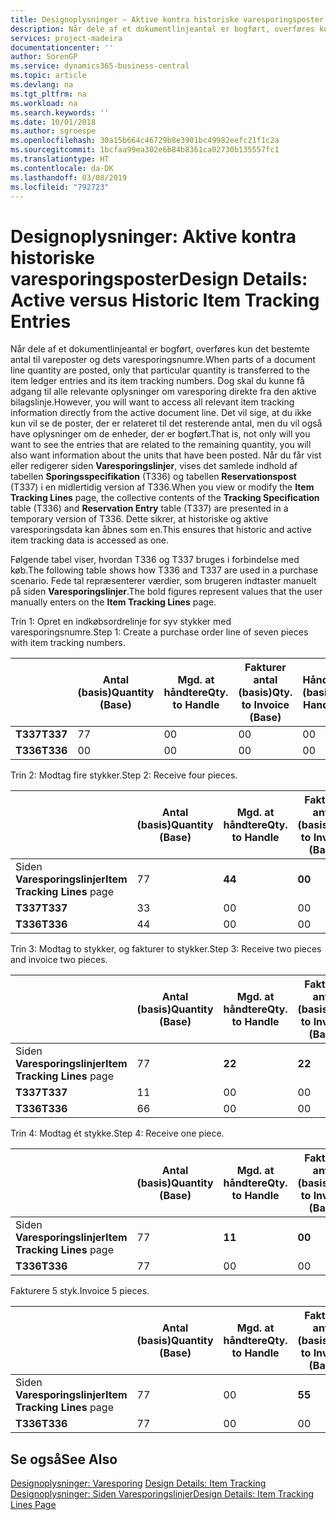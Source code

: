 ```yaml
---
title: Designoplysninger – Aktive kontra historiske varesporingsposter | Microsoft Docs
description: Når dele af et dokumentlinjeantal er bogført, overføres kun det bestemte antal til vareposter og dets varesporingsnumre. Dog skal du kunne få adgang til alle relevante oplysninger om varesporing direkte fra den aktive bilagslinje. Det vil sige, at du ikke kun vil se de poster, der er relateret til det resterende antal, men du vil også have oplysninger om de enheder, der er bogført. Når du får vist eller redigerer siden **Varesporingslinjer**, vises det samlede indhold af tabellen **Sporingsspecifikation** (T336) og tabellen **Reservationspost** (T337) i en midlertidig version af T336. Dette sikrer, at historiske og aktive varesporingsdata kan åbnes som en.
services: project-madeira
documentationcenter: ''
author: SorenGP
ms.service: dynamics365-business-central
ms.topic: article
ms.devlang: na
ms.tgt_pltfrm: na
ms.workload: na
ms.search.keywords: ''
ms.date: 10/01/2018
ms.author: sgroespe
ms.openlocfilehash: 30a15b664c46729b8e3901bc49982eefc21f1c2a
ms.sourcegitcommit: 1bcfaa99ea302e6b84b8361ca02730b135557fc1
ms.translationtype: HT
ms.contentlocale: da-DK
ms.lasthandoff: 03/08/2019
ms.locfileid: "792723"
---
```

# <a name="design-details-active-versus-historic-item-tracking-entries"></a><span data-ttu-id="7d877-107">Designoplysninger: Aktive kontra historiske varesporingsposter</span><span class="sxs-lookup"><span data-stu-id="7d877-107">Design Details: Active versus Historic Item Tracking Entries</span></span>
<span data-ttu-id="7d877-108">Når dele af et dokumentlinjeantal er bogført, overføres kun det bestemte antal til vareposter og dets varesporingsnumre.</span><span class="sxs-lookup"><span data-stu-id="7d877-108">When parts of a document line quantity are posted, only that particular quantity is transferred to the item ledger entries and its item tracking numbers.</span></span> <span data-ttu-id="7d877-109">Dog skal du kunne få adgang til alle relevante oplysninger om varesporing direkte fra den aktive bilagslinje.</span><span class="sxs-lookup"><span data-stu-id="7d877-109">However, you will want to access all relevant item tracking information directly from the active document line.</span></span> <span data-ttu-id="7d877-110">Det vil sige, at du ikke kun vil se de poster, der er relateret til det resterende antal, men du vil også have oplysninger om de enheder, der er bogført.</span><span class="sxs-lookup"><span data-stu-id="7d877-110">That is, not only will you want to see the entries that are related to the remaining quantity, you will also want information about the units that have been posted.</span></span> <span data-ttu-id="7d877-111">Når du får vist eller redigerer siden **Varesporingslinjer**, vises det samlede indhold af tabellen **Sporingsspecifikation** (T336) og tabellen **Reservationspost** (T337) i en midlertidig version af T336.</span><span class="sxs-lookup"><span data-stu-id="7d877-111">When you view or modify the **Item Tracking Lines** page, the collective contents of the **Tracking Specification** table (T336) and **Reservation Entry** table (T337) are presented in a temporary version of T336.</span></span> <span data-ttu-id="7d877-112">Dette sikrer, at historiske og aktive varesporingsdata kan åbnes som en.</span><span class="sxs-lookup"><span data-stu-id="7d877-112">This ensures that historic and active item tracking data is accessed as one.</span></span>  

 <span data-ttu-id="7d877-113">Følgende tabel viser, hvordan T336 og T337 bruges i forbindelse med køb.</span><span class="sxs-lookup"><span data-stu-id="7d877-113">The following table shows how T336 and T337 are used in a purchase scenario.</span></span> <span data-ttu-id="7d877-114">Fede tal repræsenterer værdier, som brugeren indtaster manuelt på siden **Varesporingslinjer**.</span><span class="sxs-lookup"><span data-stu-id="7d877-114">The bold figures represent values that the user manually enters on the **Item Tracking Lines** page.</span></span>  

 <span data-ttu-id="7d877-115">Trin 1: Opret en indkøbsordrelinje for syv stykker med varesporingsnumre.</span><span class="sxs-lookup"><span data-stu-id="7d877-115">Step 1: Create a purchase order line of seven pieces with item tracking numbers.</span></span>  

||<span data-ttu-id="7d877-116">**Antal (basis)**</span><span class="sxs-lookup"><span data-stu-id="7d877-116">**Quantity (Base)**</span></span>|<span data-ttu-id="7d877-117">**Mgd. at håndtere**</span><span class="sxs-lookup"><span data-stu-id="7d877-117">**Qty. to Handle**</span></span>|<span data-ttu-id="7d877-118">**Fakturer antal (basis)**</span><span class="sxs-lookup"><span data-stu-id="7d877-118">**Qty. to Invoice (Base)**</span></span>|<span data-ttu-id="7d877-119">**Håndteret antal (basis)**</span><span class="sxs-lookup"><span data-stu-id="7d877-119">**Quantity Handled (Base)**</span></span>|<span data-ttu-id="7d877-120">**Faktureret antal (basis)**</span><span class="sxs-lookup"><span data-stu-id="7d877-120">**Quantity Invoiced (Base)**</span></span>|  
|-|----------------------------------------------|--------------------------------------------|------------------------------------------------------|-------------------------------------------------------|--------------------------------------------------------|  
|<span data-ttu-id="7d877-121">**T337**</span><span class="sxs-lookup"><span data-stu-id="7d877-121">**T337**</span></span>|<span data-ttu-id="7d877-122">7</span><span class="sxs-lookup"><span data-stu-id="7d877-122">7</span></span>|<span data-ttu-id="7d877-123">0</span><span class="sxs-lookup"><span data-stu-id="7d877-123">0</span></span>|<span data-ttu-id="7d877-124">0</span><span class="sxs-lookup"><span data-stu-id="7d877-124">0</span></span>|<span data-ttu-id="7d877-125">0</span><span class="sxs-lookup"><span data-stu-id="7d877-125">0</span></span>|<span data-ttu-id="7d877-126">0</span><span class="sxs-lookup"><span data-stu-id="7d877-126">0</span></span>|  
|<span data-ttu-id="7d877-127">**T336**</span><span class="sxs-lookup"><span data-stu-id="7d877-127">**T336**</span></span>|<span data-ttu-id="7d877-128">0</span><span class="sxs-lookup"><span data-stu-id="7d877-128">0</span></span>|<span data-ttu-id="7d877-129">0</span><span class="sxs-lookup"><span data-stu-id="7d877-129">0</span></span>|<span data-ttu-id="7d877-130">0</span><span class="sxs-lookup"><span data-stu-id="7d877-130">0</span></span>|<span data-ttu-id="7d877-131">0</span><span class="sxs-lookup"><span data-stu-id="7d877-131">0</span></span>|<span data-ttu-id="7d877-132">0</span><span class="sxs-lookup"><span data-stu-id="7d877-132">0</span></span>|  

 <span data-ttu-id="7d877-133">Trin 2: Modtag fire stykker.</span><span class="sxs-lookup"><span data-stu-id="7d877-133">Step 2: Receive four pieces.</span></span>  

||<span data-ttu-id="7d877-134">**Antal (basis)**</span><span class="sxs-lookup"><span data-stu-id="7d877-134">**Quantity (Base)**</span></span>|<span data-ttu-id="7d877-135">**Mgd. at håndtere**</span><span class="sxs-lookup"><span data-stu-id="7d877-135">**Qty. to Handle**</span></span>|<span data-ttu-id="7d877-136">**Fakturer antal (basis)**</span><span class="sxs-lookup"><span data-stu-id="7d877-136">**Qty. to Invoice (Base)**</span></span>|<span data-ttu-id="7d877-137">**Håndteret antal (basis)**</span><span class="sxs-lookup"><span data-stu-id="7d877-137">**Quantity Handled (Base)**</span></span>|<span data-ttu-id="7d877-138">**Faktureret antal (basis)**</span><span class="sxs-lookup"><span data-stu-id="7d877-138">**Quantity Invoiced (Base)**</span></span>|  
|-|----------------------------------------------|--------------------------------------------|------------------------------------------------------|-------------------------------------------------------|--------------------------------------------------------|  
|<span data-ttu-id="7d877-139">Siden **Varesporingslinjer**</span><span class="sxs-lookup"><span data-stu-id="7d877-139">**Item Tracking Lines** page</span></span>|<span data-ttu-id="7d877-140">7</span><span class="sxs-lookup"><span data-stu-id="7d877-140">7</span></span>|<span data-ttu-id="7d877-141">**4**</span><span class="sxs-lookup"><span data-stu-id="7d877-141">**4**</span></span>|<span data-ttu-id="7d877-142">**0**</span><span class="sxs-lookup"><span data-stu-id="7d877-142">**0**</span></span>|<span data-ttu-id="7d877-143">0</span><span class="sxs-lookup"><span data-stu-id="7d877-143">0</span></span>|<span data-ttu-id="7d877-144">0</span><span class="sxs-lookup"><span data-stu-id="7d877-144">0</span></span>|  
|<span data-ttu-id="7d877-145">**T337**</span><span class="sxs-lookup"><span data-stu-id="7d877-145">**T337**</span></span>|<span data-ttu-id="7d877-146">3</span><span class="sxs-lookup"><span data-stu-id="7d877-146">3</span></span>|<span data-ttu-id="7d877-147">0</span><span class="sxs-lookup"><span data-stu-id="7d877-147">0</span></span>|<span data-ttu-id="7d877-148">0</span><span class="sxs-lookup"><span data-stu-id="7d877-148">0</span></span>|<span data-ttu-id="7d877-149">0</span><span class="sxs-lookup"><span data-stu-id="7d877-149">0</span></span>|<span data-ttu-id="7d877-150">0</span><span class="sxs-lookup"><span data-stu-id="7d877-150">0</span></span>|  
|<span data-ttu-id="7d877-151">**T336**</span><span class="sxs-lookup"><span data-stu-id="7d877-151">**T336**</span></span>|<span data-ttu-id="7d877-152">4</span><span class="sxs-lookup"><span data-stu-id="7d877-152">4</span></span>|<span data-ttu-id="7d877-153">0</span><span class="sxs-lookup"><span data-stu-id="7d877-153">0</span></span>|<span data-ttu-id="7d877-154">0</span><span class="sxs-lookup"><span data-stu-id="7d877-154">0</span></span>|<span data-ttu-id="7d877-155">4</span><span class="sxs-lookup"><span data-stu-id="7d877-155">4</span></span>|<span data-ttu-id="7d877-156">0</span><span class="sxs-lookup"><span data-stu-id="7d877-156">0</span></span>|  

 <span data-ttu-id="7d877-157">Trin 3: Modtag to stykker, og fakturer to stykker.</span><span class="sxs-lookup"><span data-stu-id="7d877-157">Step 3: Receive two pieces and invoice two pieces.</span></span>  

||<span data-ttu-id="7d877-158">**Antal (basis)**</span><span class="sxs-lookup"><span data-stu-id="7d877-158">**Quantity (Base)**</span></span>|<span data-ttu-id="7d877-159">**Mgd. at håndtere**</span><span class="sxs-lookup"><span data-stu-id="7d877-159">**Qty. to Handle**</span></span>|<span data-ttu-id="7d877-160">**Fakturer antal (basis)**</span><span class="sxs-lookup"><span data-stu-id="7d877-160">**Qty. to Invoice (Base)**</span></span>|<span data-ttu-id="7d877-161">**Håndteret antal (basis)**</span><span class="sxs-lookup"><span data-stu-id="7d877-161">**Quantity Handled (Base)**</span></span>|<span data-ttu-id="7d877-162">**Faktureret antal (basis)**</span><span class="sxs-lookup"><span data-stu-id="7d877-162">**Quantity Invoiced (Base)**</span></span>|  
|-|----------------------------------------------|--------------------------------------------|------------------------------------------------------|-------------------------------------------------------|--------------------------------------------------------|  
|<span data-ttu-id="7d877-163">Siden **Varesporingslinjer**</span><span class="sxs-lookup"><span data-stu-id="7d877-163">**Item Tracking Lines** page</span></span>|<span data-ttu-id="7d877-164">7</span><span class="sxs-lookup"><span data-stu-id="7d877-164">7</span></span>|<span data-ttu-id="7d877-165">**2**</span><span class="sxs-lookup"><span data-stu-id="7d877-165">**2**</span></span>|<span data-ttu-id="7d877-166">**2**</span><span class="sxs-lookup"><span data-stu-id="7d877-166">**2**</span></span>|<span data-ttu-id="7d877-167">4</span><span class="sxs-lookup"><span data-stu-id="7d877-167">4</span></span>|<span data-ttu-id="7d877-168">0</span><span class="sxs-lookup"><span data-stu-id="7d877-168">0</span></span>|  
|<span data-ttu-id="7d877-169">**T337**</span><span class="sxs-lookup"><span data-stu-id="7d877-169">**T337**</span></span>|<span data-ttu-id="7d877-170">1</span><span class="sxs-lookup"><span data-stu-id="7d877-170">1</span></span>|<span data-ttu-id="7d877-171">0</span><span class="sxs-lookup"><span data-stu-id="7d877-171">0</span></span>|<span data-ttu-id="7d877-172">0</span><span class="sxs-lookup"><span data-stu-id="7d877-172">0</span></span>|<span data-ttu-id="7d877-173">0</span><span class="sxs-lookup"><span data-stu-id="7d877-173">0</span></span>|<span data-ttu-id="7d877-174">0</span><span class="sxs-lookup"><span data-stu-id="7d877-174">0</span></span>|  
|<span data-ttu-id="7d877-175">**T336**</span><span class="sxs-lookup"><span data-stu-id="7d877-175">**T336**</span></span>|<span data-ttu-id="7d877-176">6</span><span class="sxs-lookup"><span data-stu-id="7d877-176">6</span></span>|<span data-ttu-id="7d877-177">0</span><span class="sxs-lookup"><span data-stu-id="7d877-177">0</span></span>|<span data-ttu-id="7d877-178">0</span><span class="sxs-lookup"><span data-stu-id="7d877-178">0</span></span>|<span data-ttu-id="7d877-179">6</span><span class="sxs-lookup"><span data-stu-id="7d877-179">6</span></span>|<span data-ttu-id="7d877-180">2</span><span class="sxs-lookup"><span data-stu-id="7d877-180">2</span></span>|  

 <span data-ttu-id="7d877-181">Trin 4: Modtag ét stykke.</span><span class="sxs-lookup"><span data-stu-id="7d877-181">Step 4: Receive one piece.</span></span>  

||<span data-ttu-id="7d877-182">**Antal (basis)**</span><span class="sxs-lookup"><span data-stu-id="7d877-182">**Quantity (Base)**</span></span>|<span data-ttu-id="7d877-183">**Mgd. at håndtere**</span><span class="sxs-lookup"><span data-stu-id="7d877-183">**Qty. to Handle**</span></span>|<span data-ttu-id="7d877-184">**Fakturer antal (basis)**</span><span class="sxs-lookup"><span data-stu-id="7d877-184">**Qty. to Invoice (Base)**</span></span>|<span data-ttu-id="7d877-185">**Håndteret antal (basis)**</span><span class="sxs-lookup"><span data-stu-id="7d877-185">**Quantity Handled (Base)**</span></span>|<span data-ttu-id="7d877-186">**Faktureret antal (basis)**</span><span class="sxs-lookup"><span data-stu-id="7d877-186">**Quantity Invoiced (Base)**</span></span>|  
|-|----------------------------------------------|--------------------------------------------|------------------------------------------------------|-------------------------------------------------------|--------------------------------------------------------|  
|<span data-ttu-id="7d877-187">Siden **Varesporingslinjer**</span><span class="sxs-lookup"><span data-stu-id="7d877-187">**Item Tracking Lines** page</span></span>|<span data-ttu-id="7d877-188">7</span><span class="sxs-lookup"><span data-stu-id="7d877-188">7</span></span>|<span data-ttu-id="7d877-189">**1**</span><span class="sxs-lookup"><span data-stu-id="7d877-189">**1**</span></span>|<span data-ttu-id="7d877-190">**0**</span><span class="sxs-lookup"><span data-stu-id="7d877-190">**0**</span></span>|<span data-ttu-id="7d877-191">6</span><span class="sxs-lookup"><span data-stu-id="7d877-191">6</span></span>|<span data-ttu-id="7d877-192">2</span><span class="sxs-lookup"><span data-stu-id="7d877-192">2</span></span>|  
|<span data-ttu-id="7d877-193">**T336**</span><span class="sxs-lookup"><span data-stu-id="7d877-193">**T336**</span></span>|<span data-ttu-id="7d877-194">7</span><span class="sxs-lookup"><span data-stu-id="7d877-194">7</span></span>|<span data-ttu-id="7d877-195">0</span><span class="sxs-lookup"><span data-stu-id="7d877-195">0</span></span>|<span data-ttu-id="7d877-196">0</span><span class="sxs-lookup"><span data-stu-id="7d877-196">0</span></span>|<span data-ttu-id="7d877-197">7</span><span class="sxs-lookup"><span data-stu-id="7d877-197">7</span></span>|<span data-ttu-id="7d877-198">2</span><span class="sxs-lookup"><span data-stu-id="7d877-198">2</span></span>|  

 <span data-ttu-id="7d877-199">Fakturere 5 styk.</span><span class="sxs-lookup"><span data-stu-id="7d877-199">Invoice 5 pieces.</span></span>  

||<span data-ttu-id="7d877-200">**Antal (basis)**</span><span class="sxs-lookup"><span data-stu-id="7d877-200">**Quantity (Base)**</span></span>|<span data-ttu-id="7d877-201">**Mgd. at håndtere**</span><span class="sxs-lookup"><span data-stu-id="7d877-201">**Qty. to Handle**</span></span>|<span data-ttu-id="7d877-202">**Fakturer antal (basis)**</span><span class="sxs-lookup"><span data-stu-id="7d877-202">**Qty. to Invoice (Base)**</span></span>|<span data-ttu-id="7d877-203">**Håndteret antal (basis)**</span><span class="sxs-lookup"><span data-stu-id="7d877-203">**Quantity Handled (Base)**</span></span>|<span data-ttu-id="7d877-204">**Faktureret antal (basis)**</span><span class="sxs-lookup"><span data-stu-id="7d877-204">**Quantity Invoiced (Base)**</span></span>|  
|-|----------------------------------------------|--------------------------------------------|------------------------------------------------------|-------------------------------------------------------|--------------------------------------------------------|  
|<span data-ttu-id="7d877-205">Siden **Varesporingslinjer**</span><span class="sxs-lookup"><span data-stu-id="7d877-205">**Item Tracking Lines** page</span></span>|<span data-ttu-id="7d877-206">7</span><span class="sxs-lookup"><span data-stu-id="7d877-206">7</span></span>|<span data-ttu-id="7d877-207">0</span><span class="sxs-lookup"><span data-stu-id="7d877-207">0</span></span>|<span data-ttu-id="7d877-208">**5**</span><span class="sxs-lookup"><span data-stu-id="7d877-208">**5**</span></span>|<span data-ttu-id="7d877-209">7</span><span class="sxs-lookup"><span data-stu-id="7d877-209">7</span></span>|<span data-ttu-id="7d877-210">2</span><span class="sxs-lookup"><span data-stu-id="7d877-210">2</span></span>|  
|<span data-ttu-id="7d877-211">**T336**</span><span class="sxs-lookup"><span data-stu-id="7d877-211">**T336**</span></span>|<span data-ttu-id="7d877-212">7</span><span class="sxs-lookup"><span data-stu-id="7d877-212">7</span></span>|<span data-ttu-id="7d877-213">0</span><span class="sxs-lookup"><span data-stu-id="7d877-213">0</span></span>|<span data-ttu-id="7d877-214">0</span><span class="sxs-lookup"><span data-stu-id="7d877-214">0</span></span>|<span data-ttu-id="7d877-215">7</span><span class="sxs-lookup"><span data-stu-id="7d877-215">7</span></span>|<span data-ttu-id="7d877-216">7</span><span class="sxs-lookup"><span data-stu-id="7d877-216">7</span></span>|  

## <a name="see-also"></a><span data-ttu-id="7d877-217">Se også</span><span class="sxs-lookup"><span data-stu-id="7d877-217">See Also</span></span>  
 <span data-ttu-id="7d877-218">[Designoplysninger: Varesporing](design-details-item-tracking.md) </span><span class="sxs-lookup"><span data-stu-id="7d877-218">[Design Details: Item Tracking](design-details-item-tracking.md) </span></span>  
 [<span data-ttu-id="7d877-219">Designoplysninger: Siden Varesporingslinjer</span><span class="sxs-lookup"><span data-stu-id="7d877-219">Design Details: Item Tracking Lines Page</span></span>](design-details-item-tracking-lines-window.md)
